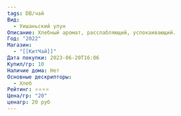 ```yaml
---
tags: DB/чай
Вид:
  - Уишаньский улун
Описание: Хлебный аромат, расслабляющий, успокаивающий.
Год: "2022"
Магазин:
  - "[[КитЧай]]"
Дата покупки: 2023-06-20T16:06
Купил/гр: 10
Наличие дома: Нет
Основные дескрипторы:
  - Хлеб
Рейтинг: ⭐️⭐️⭐️⭐️
Цена/гр: "20"
ценагр: 20 руб
---
```

